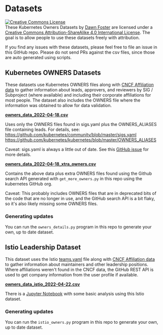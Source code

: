 # Datasets
<a rel="license" href="http://creativecommons.org/licenses/by-sa/4.0/"><img alt="Creative Commons License" style="border-width:0" src="https://i.creativecommons.org/l/by-sa/4.0/88x31.png" /></a><br /><span xmlns:dct="http://purl.org/dc/terms/" href="http://purl.org/dc/dcmitype/Dataset" property="dct:title" rel="dct:type">These Kubernetes Owners Datasets</span> by <a xmlns:cc="http://creativecommons.org/ns#" href="https://github.com/geekygirldawn/k8s_data/datasets" property="cc:attributionName" rel="cc:attributionURL">Dawn Foster</a> are licensed under a <a rel="license" href="http://creativecommons.org/licenses/by-sa/4.0/">Creative Commons Attribution-ShareAlike 4.0 International License</a>.
The goal is to allow people to use these datasets freely with attribution.

If you find any issues with these datasets, please feel free to file an issue in this GitHub repo. Please do not send PRs against the csv files, since those are auto generated using scripts.

## Kubernetes OWNERS Datasets

These datasets use Kubernetes OWNERS files along with [CNCF Affiliation data](https://github.com/cncf/gitdm) to gather information about leads, approvers, and reviewers by SIG / Subproject (where available) and including their corporate affiliations for most people. The dataset also includes the OWNERS file where the information was obtained to allow for data validation.

**[owners_data_2022-04-18.csv](owners_data_2022-04-18.csv)** 

Uses only the OWNERS files found in sigs.yaml plus the OWNERS_ALIASES file containing leads. For details, see:
https://github.com/kubernetes/community/blob/master/sigs.yaml
https://github.com/kubernetes/kubernetes/blob/master/OWNERS_ALIASES

Caveat: sigs.yaml is always a little out of date. See this [GitHub issue](https://github.com/kubernetes/community/issues/6307) for more details.

**[owners_data_2022-04-18_xtra_owners.csv](owners_data_2022-04-18_xtra_owners.csv)**

Contains the above data plus extra OWNERS files found using the Github search API generated with `get_more_owners.py` in this repo using the kubernetes GitHub org.

Caveat: This probably includes OWNERS files that are in deprecated bits of the code that are no longer in use, and the GitHub search API is a bit flaky, so it's also likely missing some OWNERS files.

### Generating updates

You can run the `owners_details.py` program in this repo to generate your own, up to date dataset.

## Istio Leadership Dataset

This dataset uses the Istio [teams.yaml](https://raw.githubusercontent.com/istio/community/master/org/teams.yaml) file along with [CNCF Affiliation data](https://github.com/cncf/gitdm) to gather information about maintainers and other leadership positions. Where affiliations weren't found in the CNCF data, the GitHub REST API is used to get company information from the user profile if available.

**[owners_data_istio_2022-04-22.csv](owners_data_istio_2022-04-22.csv)**

There is a [Jupyter Notebook](Istio_Leadership_Analysis.ipynb) with some basic analysis using this Istio dataset.

### Generating updates

You can run the `istio_owners.py` program in this repo to generate your own, up to date dataset.
